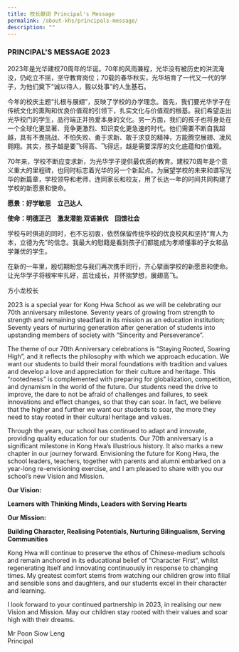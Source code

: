 ```yaml
---
title: 校长献词 Principal's Message
permalink: /about-khs/principals-message/
description: ""
---
```



### PRINCIPAL'S MESSAGE 2023

2023年是光华建校70周年的华诞。70年的风雨兼程，光华没有被历史的洪流淹没，仍屹立不摇，坚守教育岗位；70载的春华秋实，光华培育了一代又一代的学子，为他们奠下“诚以待人，毅以处事”的人生基石。

  

今年的校庆主题“扎根与展翅”，反映了学校的办学理念。首先，我们要光华学子在传统文化的熏陶和优良价值观的引领下，扎实文化与价值观的根基。我们希望走出光华校门的学生，品行端正并热爱本身的文化。另一方面，我们的孩子也将身处在一个全球化更显著、竞争更激烈、知识变化更急速的时代。他们需要不断自我超越，具有不畏挑战、不怕失败、勇于求新、敢于求变的精神，方能腾空展翅、凌风翱翔。其实，孩子越是要飞得高、飞得远，越是需要深厚的文化底蕴和价值观。

  

70年来，学校不断应变求新，为光华学子提供最优质的教育。建校70周年是个意义重大的里程碑，也同时标志着光华的另一个新起点。为展望学校的未来和谱写光华的新篇章，学校领导和老师，连同家长和校友，用了长达一年的时间共同构建了学校的新愿景和使命。

  

**愿景：好学敏思　立己达人**

**使命：明德正己　激发潜能 双语兼优　回馈社会**

  

学校与时俱进的同时，也不忘初衷，依然保留传统华校的优良校风和坚持“育人为本，立德为先”的信念。我最大的慰籍是看到孩子们都能成为孝顺懂事的子女和品学兼优的学生。

  

在新的一年里，殷切期盼您与我们再次携手同行，齐心擘画学校的新愿景和使命。让光华学子将根牢牢扎好，茁壮成长，并怀揣梦想，展翅高飞。

  

方小龙校长

  

  

2023 is a special year for Kong Hwa School as we will be celebrating our 70th anniversary milestone. Seventy years of growing from strength to strength and remaining steadfast in its mission as an education institution; Seventy years of nurturing generation after generation of students into upstanding members of society with “Sincerity and Perseverance”.

  

The theme of our 70th Anniversary celebrations is “Staying Rooted, Soaring High”, and it reflects the philosophy with which we approach education. We want our students to build their moral foundations with tradition and values and develop a love and appreciation for their culture and heritage. This “rootedness” is complemented with preparing for globalization, competition, and dynamism in the world of the future. Our students need the drive to improve, the dare to not be afraid of challenges and failures, to seek innovations and effect changes, so that they can soar. In fact, we believe that the higher and further we want our students to soar, the more they need to stay rooted in their cultural heritage and values.

  

Through the years, our school has continued to adapt and innovate, providing quality education for our students. Our 70th anniversary is a significant milestone in Kong Hwa’s illustrious history. It also marks a new chapter in our journey forward. Envisioning the future for Kong Hwa, the school leaders, teachers, together with parents and alumni embarked on a year-long re-envisioning exercise, and I am pleased to share with you our school’s new Vision and Mission.

  

**Our Vision:** 

**Learners with Thinking Minds, Leaders with Serving Hearts**

  

**Our Mission:** 

**Building Character, Realising Potentials, Nurturing Bilingualism, Serving Communities**

  

Kong Hwa will continue to preserve the ethos of Chinese-medium schools and remain anchored in its educational belief of “Character First”, whilst regenerating itself and innovating continuously in response to changing times. My greatest comfort stems from watching our children grow into filial and sensible sons and daughters, and our students excel in their character and learning.

  

I look forward to your continued partnership in 2023, in realising our new Vision and Mission. May our children stay rooted with their values and soar high with their dreams.

  

Mr Poon Siow Leng <br>
Principal